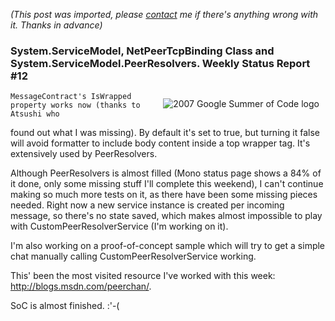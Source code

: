 *(This post was imported, please [contact](/#/contact) me if there's anything wrong with it. Thanks in advance)*

<div class="entry-body">
<h3> System.ServiceModel, NetPeerTcpBinding Class and System.ServiceModel.PeerResolvers. Weekly Status Report #12</h3>
<p>
	<img alt="2007 Google Summer of Code logo" src="http://code.google.com/soc/gsoclogo07web.gif" style="border: 0px none ; padding: 10px;" align="right">
	
	MessageContract's IsWrapped property works now (thanks to Atsushi who
found out what I was missing). By default it's set to true, but
turning it false will avoid formatter to include body content inside a
top wrapper tag. It's extensively used by PeerResolvers.
</p>
<p>
Although PeerResolvers is almost filled (Mono status page shows a 84%
of it done, only some missing stuff I'll complete this weekend), I
can't continue making so much more tests on it, as there have been
some missing pieces needed. Right now a new service instance is
created per incoming message, so there's no state saved, which makes
almost impossible to play with CustomPeerResolverService (I'm working
on it).
</p>
<p>
I'm also working on a proof-of-concept sample which will try to get a
simple chat manually calling CustomPeerResolverService working.
</p>
<p>
This' been the most visited resource I've worked with this week:
<a target="_blank" rel="nofollow" href="http://blogs.msdn.com/peerchan/">http://blogs.msdn.com/peerchan/</a>.
</p>
<p>
SoC is almost finished. :'-( 
</p>
</div>
